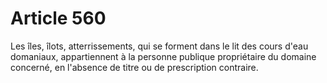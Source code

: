 # Article 560

Les îles, îlots, atterrissements, qui se forment dans le lit des cours d'eau domaniaux, appartiennent à la personne publique propriétaire du domaine concerné, en l'absence de titre ou de prescription contraire.